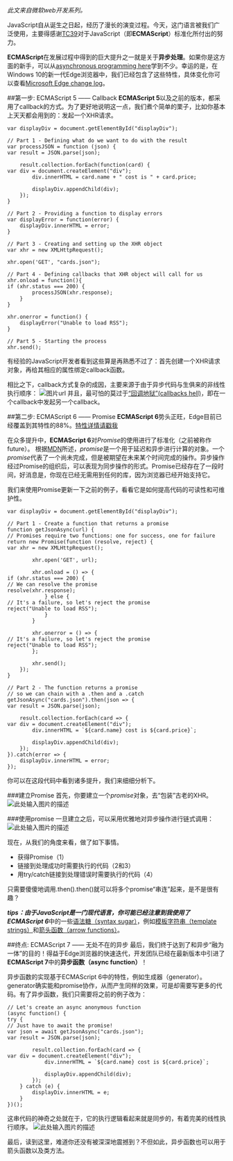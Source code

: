 
*此文来自微软web开发系列。*

JavaScript自从诞生之日起，经历了漫长的演变过程。今天，这门语言被我们广泛使用，主要得感谢[TC39][1]对于JavaScript（即**ECMAScript**）标准化所付出的努力。

**ECMAScript**在发展过程中得到的巨大提升之一就是关于**异步处理**。如果你是这方面的新手，可以从[asynchronous programming here][2]学到不少。幸运的是，在Windows 10的新一代Edge浏览器中，我们已经包含了这些特性，具体变化你可以查看[Microsoft Edge change log][3]。

##第一步: ECMAScript 5 —— Callback
**ECMAScript 5**以及之前的版本，都采用了callback的方式。为了更好地说明这一点，我们煮个简单的栗子，比如你基本上天天都会用到的：发起一个XHR请求。
```
var displayDiv = document.getElementById("displayDiv");

// Part 1 - Defining what do we want to do with the result
var processJSON = function (json) {
var result = JSON.parse(json);

    result.collection.forEach(function(card) {
var div = document.createElement("div");
        div.innerHTML = card.name + " cost is " + card.price;

        displayDiv.appendChild(div);
    });
}

// Part 2 - Providing a function to display errors
var displayError = function(error) {
    displayDiv.innerHTML = error;
}

// Part 3 - Creating and setting up the XHR object
var xhr = new XMLHttpRequest();

xhr.open('GET', "cards.json");

// Part 4 - Defining callbacks that XHR object will call for us
xhr.onload = function(){
if (xhr.status === 200) {
        processJSON(xhr.response);
    }
}

xhr.onerror = function() {
    displayError("Unable to load RSS");
}

// Part 5 - Starting the process
xhr.send();
```

有经验的JavaScript开发者看到这些算是再熟悉不过了：首先创建一个XHR请求对象，再给其相应的属性绑定callback函数。

相比之下，callback方式复杂的成因，主要来源于由于异步代码与生俱来的非线性执行顺序：
![图片url][4]
并且，最可怕的莫过于[“回调地狱”(callbacks hell)][5]，即在一个callback中发起另一个callback。

##第二步: ECMAScript 6 —— Promise
**ECMAScript 6**势头正旺，Edge目前已经覆盖到其特性的88%。[特性详情请戳我][6]

在众多提升中，**ECMAScript 6**对*Promise*的使用进行了标准化（之前被称作future）。
根据[MDN][7]所述，*promise*是一个用于延迟和异步进行计算的对象。一个*promise*代表了一个尚未完成，但是被期望在未来某个时间完成的操作。异步操作经过Promise的组织后，可以表现为同步操作的形式。Promise已经存在了一段时间，好消息是，你现在已经无需用到任何的库，因为浏览器已经开始支持它。

我们来使用Promise更新一下之前的例子，看看它是如何提高代码的可读性和可维护性。

```
var displayDiv = document.getElementById("displayDiv");

// Part 1 - Create a function that returns a promise
function getJsonAsync(url) {
// Promises require two functions: one for success, one for failure
return new Promise(function (resolve, reject) {
var xhr = new XMLHttpRequest();

        xhr.open('GET', url);

        xhr.onload = () => {
if (xhr.status === 200) {
// We can resolve the promise
resolve(xhr.response);
            } else {
// It's a failure, so let's reject the promise
reject("Unable to load RSS");
            }
        }

        xhr.onerror = () => {
// It's a failure, so let's reject the promise
reject("Unable to load RSS");
        };

        xhr.send();
    });
}

// Part 2 - The function returns a promise
// so we can chain with a .then and a .catch
getJsonAsync("cards.json").then(json => {
var result = JSON.parse(json);

    result.collection.forEach(card => {
var div = document.createElement("div");
        div.innerHTML = `${card.name} cost is ${card.price}`;

        displayDiv.appendChild(div);
    });
}).catch(error => {
    displayDiv.innerHTML = error;
});
```
你可以在这段代码中看到诸多提升，我们来细细分析下。

###建立Promise
首先，你要建立一个*promise*对象，去“包装”古老的XHR。
![此处输入图片的描述][8]

###使用promise
一旦建立之后，可以采用优雅地对异步操作进行链式调用：
![此处输入图片的描述][9]

现在，从我们的角度来看，做了如下事情。

 - 获得Promise（1）
 - 链接到处理成功时需要执行的代码（2和3）
 - 用try/catch链接到处理错误时需要执行的代码（4）

只需要傻傻地调用.then().then()就可以将多个promise“串连”起来，是不是很有趣？

***tips：***由于JavaScript是一门现代语言，你可能已经注意到我使用了***ECMAScript 6***中的一些[语法糖（syntax sugar）][10]，例如[模板字符串（template strings）][11]和[箭头函数（arrow functions）][12]。

##终点: ECMAScript 7 —— 无处不在的异步
最后，我们终于达到了和异步“融为一体”的目的！得益于Edge浏览器的快速迭代，开发团队已经在最新版本中引进了**ECMAScript 7**中的**异步函数（async function）**！

异步函数的实现基于ECMAScript 6中的特性，例如生成器（generator）。generator确实能和promise协作，从而产生同样的效果，可是却需要写更多的代码。有了异步函数，我们只需要将之前的例子改为：
```
// Let's create an async anonymous function
(async function() {
try {
// Just have to await the promise!
var json = await getJsonAsync("cards.json");
var result = JSON.parse(json);

        result.collection.forEach(card => {
var div = document.createElement("div");
            div.innerHTML = `${card.name} cost is ${card.price}`;

            displayDiv.appendChild(div);
        });
    } catch (e) {
        displayDiv.innerHTML = e;
    }
})();
```
这串代码的神奇之处就在于，它的执行逻辑看起来就是同步的，有着完美的线性执行顺序。
![此处输入图片的描述][13]

最后，读到这里，难道你还没有被深深地震撼到？不但如此，异步函数也可以用于箭头函数以及类方法。



  [1]: http://www.ecma-international.org/memento/TC39-M.htm
  [2]: https://msdn.microsoft.com/en-us/library/hh191443.aspx?WT.mc_id=16521-DEV-sitepoint-article57
  [3]: https://dev.modern.ie/platform/changelog/desktop/10547/?compareWith=10532/?utm_source=SitePoint&utm_medium=article57&utm_campaign=SitePoint
  [4]: http://dab1nmslvvntp.cloudfront.net/wp-content/uploads/2015/10/1445201763asynchronous-javascript01-es5-xhr-request-callback.png
  [5]: http://callbackhell.com/
  [6]: http://kangax.github.io/compat-table/es6/
  [7]: https://developer.mozilla.org/en-US/docs/Web/JavaScript/Reference/Global_Objects/Promise
  [8]: http://dab1nmslvvntp.cloudfront.net/wp-content/uploads/2015/10/1445201770asynchronous-javascript02-es6-creating-promise-object.png
  [9]: http://dab1nmslvvntp.cloudfront.net/wp-content/uploads/2015/10/1445201777asynchronous-javascript03-using-promise-to-chain-asynchronous-calls.png
  [10]: https://en.wikipedia.org/wiki/Syntactic_sugar
  [11]: http://tc39wiki.calculist.org/es6/template-strings/
  [12]: http://tc39wiki.calculist.org/es6/arrow-functions/
  [13]: http://dab1nmslvvntp.cloudfront.net/wp-content/uploads/2015/10/1445201783asynchronous-javascript04-creating-async-function.png




